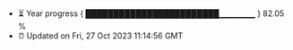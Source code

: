 - ⏳ Year progress { ████████████████████████▁▁▁▁▁▁ } 82.05 %
- ⏰ Updated on Fri, 27 Oct 2023 11:14:56 GMT

